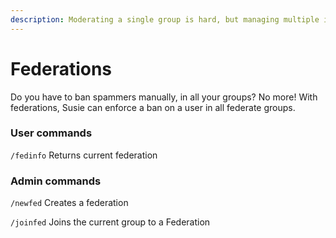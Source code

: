 ```yaml
---
description: Moderating a single group is hard, but managing multiple is even harder
---
```


# Federations

Do you have to ban spammers manually, in all your groups? No more! With federations, Susie can enforce a ban on a user in all federate groups.

### User commands

`/fedinfo` Returns current federation

### Admin commands

`/newfed` Creates a federation

`/joinfed` Joins the current group to a Federation
